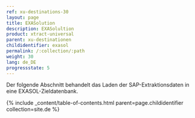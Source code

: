 ```yaml
---
ref: xu-destinations-30
layout: page
title: EXASolution
description: EXASolultion
product: xtract-universal
parent: xu-destinationen
childidentifier: exasol
permalink: /:collection/:path
weight: 30
lang: de_DE
progressstate: 5
---
```


Der folgende Abschnitt behandelt das Laden der SAP-Extraktionsdaten in eine EXASOL-Zieldatenbank.


{% include _content/table-of-contents.html parent=page.childidentifier collection=site.de %}